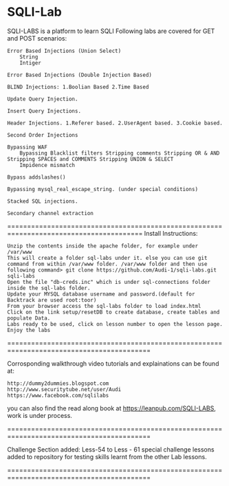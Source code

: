 # SQLI-Lab

SQLI-LABS is a platform to learn SQLI Following labs are covered for GET and POST scenarios:

    Error Based Injections (Union Select)
        String
        Intiger

    Error Based Injections (Double Injection Based)

    BLIND Injections: 1.Boolian Based 2.Time Based

    Update Query Injection.

    Insert Query Injections.

    Header Injections. 1.Referer based. 2.UserAgent based. 3.Cookie based.

    Second Order Injections

    Bypassing WAF
        Bypassing Blacklist filters Stripping comments Stripping OR & AND Stripping SPACES and COMMENTS Stripping UNION & SELECT
        Impidence mismatch

    Bypass addslashes()

    Bypassing mysql_real_escape_string. (under special conditions)

    Stacked SQL injections.

    Secondary channel extraction

======================================================================================== Install Instructions:

    Unzip the contents inside the apache folder, for example under /var/www
    This will create a folder sql-labs under it. else you can use git command from within /var/www folder. /var/www folder and then use following command> git clone https://github.com/Audi-1/sqli-labs.git sqli-labs
    Open the file "db-creds.inc" which is under sql-connections folder inside the sql-labs folder.
    Update your MYSQL database username and password.(default for Backtrack are used root:toor)
    From your browser access the sql-labs folder to load index.html
    Click on the link setup/resetDB to create database, create tables and populate Data.
    Labs ready to be used, click on lesson number to open the lesson page.
    Enjoy the labs

==========================================================================================

Corrosponding walkthrough video tutorials and explainations can be found at:

    http://dummy2dummies.blogspot.com
    http://www.securitytube.net/user/Audi
    https://www.facebook.com/sqlilabs

you can also find the read along book at https://leanpub.com/SQLI-LABS, work is under process.

==========================================================================================

Challenge Section added: Less-54 to Less - 61 special challenge lessons added to repository for testing skills learnt from the other Lab lessons.

==========================================================================================
